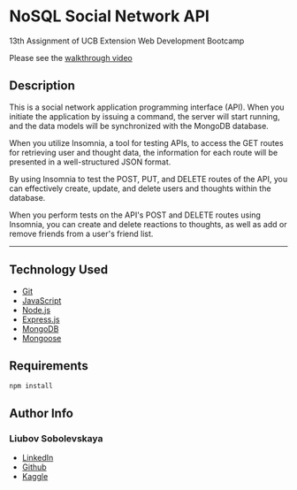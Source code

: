# NoSQL Social Network API

13th Assignment of UCB Extension Web Development Bootcamp


Please see the [walkthrough video](https://drive.google.com/file/d/1Gs_x4Ox6GIt-hHOeKcWdWt-U33rC5fmU/view?usp=sharing)

## Description

This is a social network application programming interface (API). When you initiate the application by issuing a command, the server will start running, and the data models will be synchronized with the MongoDB database.

When you utilize Insomnia, a tool for testing APIs, to access the GET routes for retrieving user and thought data, the information for each route will be presented in a well-structured JSON format.

By using Insomnia to test the POST, PUT, and DELETE routes of the API, you can effectively create, update, and delete users and thoughts within the database.

When you perform tests on the API's POST and DELETE routes using Insomnia, you can create and delete reactions to thoughts, as well as add or remove friends from a user's friend list.

---

## Technology Used

- [Git](https://git-scm.com/)
- [JavaScript](https://www.javascript.com/)
- [Node.js](https://nodejs.dev/)
- [Express.js](https://expressjs.com/)
- [MongoDB](https://www.mongodb.com/)
- [Mongoose](https://www.npmjs.com/package/mongoose)

## Requirements

```
npm install
```

## Author Info

### Liubov Sobolevskaya

- [LinkedIn](https://www.linkedin.com/in/liubov-sobolevskaya/)
- [Github](https://github.com/LiubovSobolevskaya)
- [Kaggle](https://www.kaggle.com/lyubovsobolevskaya)

